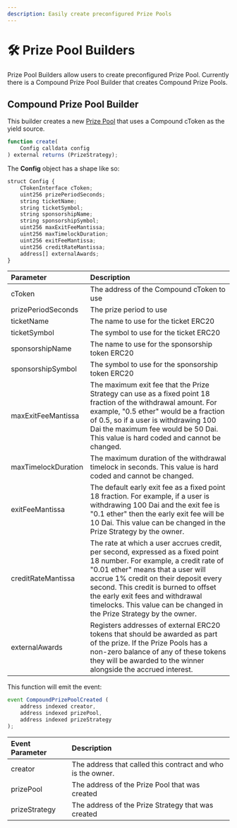 ```yaml
---
description: Easily create preconfigured Prize Pools
---
```


# 🛠 Prize Pool Builders

Prize Pool Builders allow users to create preconfigured Prize Pool.  Currently there is a Compound Prize Pool Builder that creates Compound Prize Pools.

## Compound Prize Pool Builder

This builder creates a new [Prize Pool](prize-pool/) that uses a Compound cToken as the yield source.

```javascript
function create(
    Config calldata config
) external returns (PrizeStrategy);
```

The **Config** object has a shape like so:

```javascript
struct Config {
    CTokenInterface cToken;
    uint256 prizePeriodSeconds;
    string ticketName;
    string ticketSymbol;
    string sponsorshipName;
    string sponsorshipSymbol;
    uint256 maxExitFeeMantissa;
    uint256 maxTimelockDuration;
    uint256 exitFeeMantissa;
    uint256 creditRateMantissa;
    address[] externalAwards;
}
```

| Parameter | Description |
| :--- | :--- |
| cToken | The address of the Compound cToken to use |
| prizePeriodSeconds | The prize period to use |
| ticketName | The name to use for the ticket ERC20 |
| ticketSymbol | The symbol to use for the ticket ERC20 |
| sponsorshipName | The name to use for the sponsorship token ERC20 |
| sponsorshipSymbol | The symbol to use for the sponsorship token ERC20 |
| maxExitFeeMantissa | The maximum exit fee that the Prize Strategy can use as a fixed point 18 fraction of the withdrawal amount.  For example, "0.5 ether" would be a fraction of 0.5, so if a user is withdrawing 100 Dai the maximum fee would be 50 Dai.  This value is hard coded and cannot be changed. |
| maxTimelockDuration | The maximum duration of the withdrawal timelock in seconds.  This value is hard coded and cannot be changed. |
| exitFeeMantissa | The default early exit fee as a fixed point 18 fraction.  For example, if a user is withdrawing 100 Dai and the exit fee is "0.1 ether" then the early exit fee will be 10 Dai.  This value can be changed in the Prize Strategy by the owner. |
| creditRateMantissa | The rate at which a user accrues credit, per second, expressed as a fixed point 18 number.  For example, a credit rate of "0.01 ether" means that a user will accrue 1% credit on their deposit every second.  This credit is burned to offset the early exit fees and withdrawal timelocks.  This value can be changed in the Prize Strategy by the owner. |
| externalAwards | Registers addresses of external ERC20 tokens that should be awarded as part of the prize.  If the Prize Pools has a non-zero balance of any of these tokens they will be awarded to the winner alongside the accrued interest. |

This function will emit the event:

```javascript
event CompoundPrizePoolCreated (
    address indexed creator,
    address indexed prizePool,
    address indexed prizeStrategy
);
```

| Event Parameter | Description |
| :--- | :--- |
| creator | The address that called this contract and who is the owner. |
| prizePool | The address of the Prize Pool that was created |
| prizeStrategy | The address of the Prize Strategy that was created |

